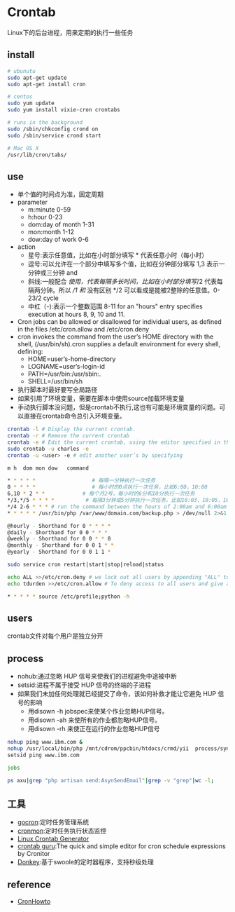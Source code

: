 # Crontab

Linux下的后台进程，用来定期的执行一些任务

## install

```sh
# ubunutu
sudo apt-get update
sudo apt-get install cron

# centos
sudo yum update
sudo yum install vixie-cron crontabs

# runs in the background
sudo /sbin/chkconfig crond on
sudo /sbin/service crond start

# Mac OS X
/usr/lib/cron/tabs/
```

## use

* 单个值的时间点为准，固定周期
* parameter
  - m:minute 0-59
  - h:hour 0-23
  - dom:day of month 1-31
  - mon:month 1-12
  - dow:day of work 0-6
* action
  - 星号:表示任意值，比如在小时部分填写 * 代表任意小时（每小时）
  - 逗号:可以允许在一个部分中填写多个值，比如在分钟部分填写 1,3 表示一分钟或三分钟 and
  - 斜线:一般配合 *使用，代表每隔多长时间，比如在小时部分填写*/2 代表每隔两分钟。所以 */1 和* 没有区别 */2 可以看成是能被2整除的任意值。0-23/2 cycle
  - 中杠（-):表示一个整数范围 8-11 for an "hours" entry specifies execution at hours 8, 9, 10 and 11.
* Cron jobs can be allowed or disallowed for individual users, as defined in the files /etc/cron.allow and /etc/cron.deny
* cron invokes the command from the user’s HOME directory with the shell, (/usr/bin/sh).cron supplies a default environment for every shell, defining:
  - HOME=user’s-home-directory
  - LOGNAME=user’s-login-id
  - PATH=/usr/bin:/usr/sbin:.
  - SHELL=/usr/bin/sh
* 执行脚本时最好要写全局路径
* 如果引用了环境变量，需要在脚本中使用source加载环境变量
* 手动执行脚本没问题，但是crontab不执行,这也有可能是环境变量的问题。可以直接在crontab命令总引入环境变量。

```sh
crontab -l # Display the current crontab.
crontab -r # Remove the current crontab
crontab -e # Edit the current crontab, using the editor specified in the environment variable VISUAL or EDITOR
sudo crontab -u charles -e
crontab -u <user> -e # edit another user’s by specifying

m h  dom mon dow   command

* * * * *                  # 每隔一分钟执行一次任务
0 * * * *                  # 每小时的0点执行一次任务，比如6:00，10:00
6,10 * 2 * *            # 每个月2号，每小时的6分和10分执行一次任务
*/3,*/5 * * * *          # 每隔3分钟或5分钟执行一次任务，比如10:03，10:05，10:06
*/4 2-6 * * * # run the command between the hours of 2:00am and 6:00am
* * * * * /usr/bin/php /var/www/domain.com/backup.php > /dev/null 2>&1

@hourly - Shorthand for 0 * * * *
@daily - Shorthand for 0 0 * * *
@weekly - Shorthand for 0 0 * * 0
@monthly - Shorthand for 0 0 1 * *
@yearly - Shorthand for 0 0 1 1 *

sudo service cron restart|start|stop|reload|status

echo ALL >>/etc/cron.deny # we lock out all users by appending "ALL" to the deny file
echo tdurden >>/etc/cron.allow # To deny access to all users and give access to the user tdurden

* * * * * source /etc/profile;python -h
```

## users

crontab文件对每个用户是独立分开

## process

* nohub:通过忽略 HUP 信号来使我们的进程避免中途被中断
* setsid:进程不属于接受 HUP 信号的终端的子进程
* 如果我们未加任何处理就已经提交了命令，该如何补救才能让它避免 HUP 信号的影响
  - 用disown -h jobspec来使某个作业忽略HUP信号。
  - 用disown -ah 来使所有的作业都忽略HUP信号。
  - 用disown -rh 来使正在运行的作业忽略HUP信号

```sh
nohup ping www.ibm.com &
nohup /usr/local/bin/php /mnt/cdrom/ppcbin/htdocs/crmd/yii  process/sync&
setsid ping www.ibm.com

jobs

ps axu|grep "php artisan send:AsynSendEmail"|grep -v "grep"|wc -l;
```

## 工具

* [gocron](https://github.com/ouqiang/gocron):定时任务管理系统
* [cronmon](https://github.com/bruceye777/cronmon):定时任务执行状态监控
* [Linux Crontab Generator](https://helloacm.com/crontab-generator/)
* [crontab guru](https://crontab.guru):The quick and simple editor for cron schedule expressions by Cronitor
* [Donkey](https://github.com/osgochina/Donkey):基于swoole的定时器程序，支持秒级处理

## reference

* [CronHowto](https://help.ubuntu.com/community/CronHowto)
